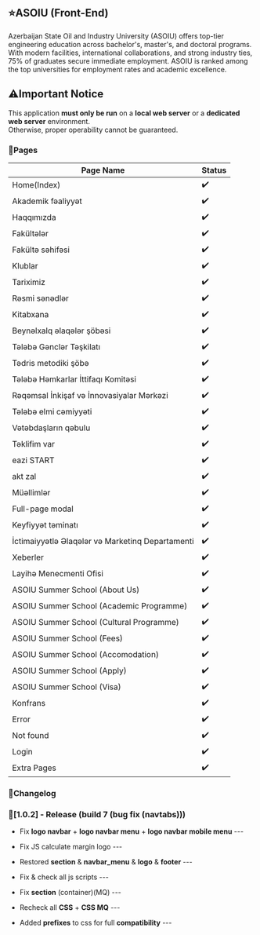 ## ⭐️ASOIU (Front-End)

Azerbaijan State Oil and Industry University (ASOIU) offers top-tier engineering education across
bachelor's, master's, and doctoral programs. With modern facilities, international collaborations, and strong
industry ties, 75% of graduates secure immediate employment. ASOIU is ranked among the top universities for
employment rates and academic excellence.

###

## ⚠️Important Notice

This application **must only be run** on a **local web server** or a **dedicated web server** environment.  
Otherwise, proper operability cannot be guaranteed.

###

### 📄Pages

| Page Name                                        | Status |
|--------------------------------------------------|--------|
| Home(Index)                                      | ✔️     |
| Akademik fəaliyyət                               | ✔️     |
| Haqqımızda                                       | ✔️     |
| Fakültələr                                       | ✔️     |
| Fakültə səhifəsi                                 | ✔️     |
| Klublar                                          | ✔️     |
| Tariximiz                                        | ✔️     |
| Rəsmi sənədlər                                   | ✔️     |
| Kitabxana                                        | ✔️     |
| Beynəlxalq əlaqələr şöbəsi                       | ✔️     |
| Tələbə Gənclər Təşkilatı                         | ✔️     |
| Tədris metodiki şöbə                             | ✔️     |
| Tələbə Həmkarlar İttifaqı Komitəsi               | ✔️     |
| Rəqəmsal İnkişaf və İnnovasiyalar Mərkəzi        | ✔️     |
| Tələbə elmi cəmiyyəti                            | ✔️     |
| Vətəbdaşların qəbulu                             | ✔️     |
| Təklifim var                                     | ✔️     |
| eazi START                                       | ✔️     |
| akt zal                                          | ✔️     |
| Müəllimlər                                       | ✔️     |
| Full-page modal                                  | ✔️     |
| Keyfiyyət təminatı                               | ✔️     |
| İctimaiyyətlə Əlaqələr və Marketinq Departamenti | ✔️     |
| Xeberler                                         | ✔️     |
| Layihə Menecmenti Ofisi                          | ✔️     |
| ASOIU Summer School (About Us)                   | ✔️     |
| ASOIU Summer School (Academic Programme)         | ✔️     |
| ASOIU Summer School (Cultural Programme)         | ✔️     |
| ASOIU Summer School (Fees)                       | ✔️     |
| ASOIU Summer School (Accomodation)               | ✔️     |
| ASOIU Summer School (Apply)                      | ✔️     |
| ASOIU Summer School (Visa)                       | ✔️     |
| Konfrans                                         | ✔️     |
| Error                                            | ✔️     |
| Not found                                        | ✔️     |
| Login                                            | ✔️     |
| Extra Pages                                      | ✔️     |

###

### 📌Changelog
### 🚀[1.0.2] - Release (build 7 (bug fix (navtabs)))



- Fix **logo navbar** + **logo navbar menu** + **logo navbar mobile menu**  ---
- Fix JS calculate margin logo ---
- Restored **section** & **navbar_menu** & **logo** & **footer** ---

- Fix & check all js scripts ---

- Fix **section** (container)(MQ) ---
- Recheck all **СSS** + **CSS MQ** ---

- Added **prefixes** to css for full **compatibility** ---
